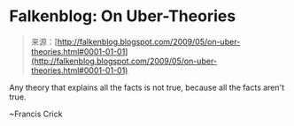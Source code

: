 <!--yml
category: 未分类
date: 2024-05-12 22:01:18
-->

# Falkenblog: On Uber-Theories

> 来源：[http://falkenblog.blogspot.com/2009/05/on-uber-theories.html#0001-01-01](http://falkenblog.blogspot.com/2009/05/on-uber-theories.html#0001-01-01)

Any theory that explains all the facts is not true, because all the facts aren't true.

~Francis Crick